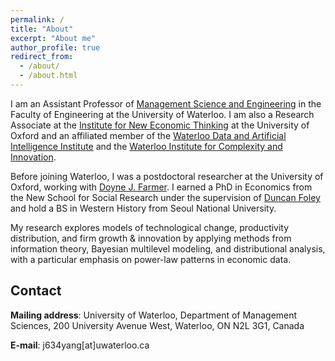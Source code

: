 ```yaml
---
permalink: /
title: "About"
excerpt: "About me"
author_profile: true
redirect_from: 
  - /about/
  - /about.html
---
```


I am an Assistant Professor of [Management Science and Engineering](https://uwaterloo.ca/management-science-engineering/) in the Faculty of Engineering at the University of Waterloo. I am also a Research Associate at the [Institute for New Economic Thinking](https://www.inet.ox.ac.uk) at the University of Oxford and an affiliated member of the [Waterloo Data and Artificial Intelligence Institute](https://uwaterloo.ca/artificial-intelligence-institute/) and the [Waterloo Institute for Complexity and Innovation](https://uwaterloo.ca/complexity-innovation/).

Before joining Waterloo, I was a postdoctoral researcher at the University of Oxford, working with [Doyne J. Farmer](https://www.doynefarmer.com/). I earned a PhD in Economics from the New School for Social Research under the supervision of [Duncan Foley](https://en.wikipedia.org/wiki/Duncan_K._Foley) and hold a BS in Western History from Seoul National University.

My research explores models of technological change, productivity distribution, and firm growth & innovation by applying methods from information theory, Bayesian multilevel modeling, and distributional analysis, with a particular emphasis on power-law patterns in economic data.

Contact
------
**Mailing address**: University of Waterloo, Department of Management Sciences, 200 University Avenue West, Waterloo, ON   N2L 3G1, Canada

**E-mail**: j634yang[at]uwaterloo.ca
